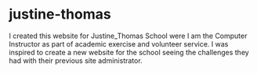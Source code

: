 # justine-thomas
I created this website for Justine_Thomas School were I am the Computer Instructor as part of academic exercise and volunteer service. I was inspired to create a new website for the school seeing the challenges they had with their previous site administrator.
